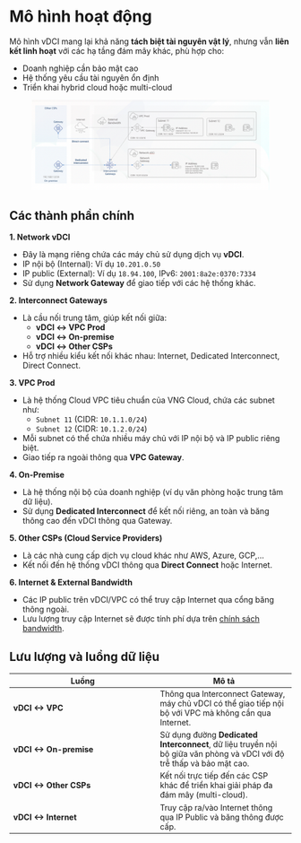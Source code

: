 # Mô hình hoạt động

Mô hình vDCI mang lại khả năng **tách biệt tài nguyên vật lý**, nhưng vẫn **liên kết linh hoạt** với các hạ tầng đám mây khác, phù hợp cho:

* Doanh nghiệp cần bảo mật cao
* Hệ thống yêu cầu tài nguyên ổn định
* Triển khai hybrid cloud hoặc multi-cloud

<figure><img src="../.gitbook/assets/image (2) (6).png" alt=""><figcaption></figcaption></figure>

## Các thành phần chính

**1. Network vDCI**

* Đây là mạng riêng chứa các máy chủ sử dụng dịch vụ **vDCI**.
* IP nội bộ (Internal): Ví dụ `10.201.0.50`
* IP public (External): Ví dụ `18.94.100`, IPv6: `2001:8a2e:0370:7334`
* Sử dụng **Network Gateway** để giao tiếp với các hệ thống khác.

**2. Interconnect Gateways**

* Là cầu nối trung tâm, giúp kết nối giữa:
  * **vDCI ↔ VPC Prod**
  * **vDCI ↔ On-premise**
  * **vDCI ↔ Other CSPs**
* Hỗ trợ nhiều kiểu kết nối khác nhau: Internet, Dedicated Interconnect, Direct Connect.

**3. VPC Prod**

* Là hệ thống Cloud VPC tiêu chuẩn của VNG Cloud, chứa các subnet như:
  * `Subnet 11` (CIDR: `10.1.1.0/24`)
  * `Subnet 12` (CIDR: `10.1.2.0/24`)
* Mỗi subnet có thể chứa nhiều máy chủ với IP nội bộ và IP public riêng biệt.
* Giao tiếp ra ngoài thông qua **VPC Gateway**.

**4. On-Premise**

* Là hệ thống nội bộ của doanh nghiệp (ví dụ văn phòng hoặc trung tâm dữ liệu).
* Sử dụng **Dedicated Interconnect** để kết nối riêng, an toàn và băng thông cao đến vDCI thông qua Gateway.

**5. Other CSPs (Cloud Service Providers)**

* Là các nhà cung cấp dịch vụ cloud khác như AWS, Azure, GCP,...
* Kết nối đến hệ thống vDCI thông qua **Direct Connect** hoặc Internet.

**6. Internet & External Bandwidth**

* Các IP public trên vDCI/VPC có thể truy cập Internet qua cổng băng thông ngoài.
* Lưu lượng truy cập Internet sẽ được tính phí dựa trên [chính sách bandwidth](https://docs.vngcloud.vn/vng-cloud-document/vn/vserver/compute-hcm03-1a/network/bandwidth-hcm-03).

## Lưu lượng và luồng dữ liệu

<table><thead><tr><th width="248">Luồng</th><th>Mô tả</th></tr></thead><tbody><tr><td><strong>vDCI ↔ VPC</strong></td><td>Thông qua Interconnect Gateway, máy chủ vDCI có thể giao tiếp nội bộ với VPC mà không cần qua Internet.</td></tr><tr><td><strong>vDCI ↔ On-premise</strong></td><td>Sử dụng đường <strong>Dedicated Interconnect</strong>, dữ liệu truyền nội bộ giữa văn phòng và vDCI với độ trễ thấp và bảo mật cao.</td></tr><tr><td><strong>vDCI ↔ Other CSPs</strong></td><td>Kết nối trực tiếp đến các CSP khác để triển khai giải pháp đa đám mây (multi-cloud).</td></tr><tr><td><strong>vDCI ↔ Internet</strong></td><td>Truy cập ra/vào Internet thông qua IP Public và băng thông được cấp.</td></tr></tbody></table>
